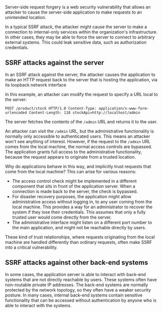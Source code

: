 Server-side request forgery is a web security vulnerability that allows an attacker to cause the server-side application to make requests to an unintended location.

In a typical SSRF attack, the attacker might cause the server to make a connection to internal-only services within the organization's infrastructure. In other cases, they may be able to force the server to connect to arbitrary external systems. This could leak sensitive data, such as authorization credentials.

## SSRF attacks against the server

In an SSRF attack against the server, the attacker causes the application to make an HTTP request back to the server that is hosting the application, via its loopback network interface

In this example, an attacker can modify the request to specify a URL local to the server:

`POST /product/stock HTTP/1.0 Content-Type: application/x-www-form-urlencoded Content-Length: 118 stockApi=http://localhost/admin`

The server fetches the contents of the `/admin` URL and returns it to the user.

An attacker can visit the `/admin` URL, but the administrative functionality is normally only accessible to authenticated users. This means an attacker won't see anything of interest. However, if the request to the `/admin` URL comes from the local machine, the normal access controls are bypassed. The application grants full access to the administrative functionality, because the request appears to originate from a trusted location.

Why do applications behave in this way, and implicitly trust requests that come from the local machine? This can arise for various reasons:

- The access control check might be implemented in a different component that sits in front of the application server. When a connection is made back to the server, the check is bypassed.
- For disaster recovery purposes, the application might allow administrative access without logging in, to any user coming from the local machine. This provides a way for an administrator to recover the system if they lose their credentials. This assumes that only a fully trusted user would come directly from the server.
- The administrative interface might listen on a different port number to the main application, and might not be reachable directly by users.

These kind of trust relationships, where requests originating from the local machine are handled differently than ordinary requests, often make SSRF into a critical vulnerability.


## SSRF attacks against other back-end systems

In some cases, the application server is able to interact with back-end systems that are not directly reachable by users. These systems often have non-routable private IP addresses. The back-end systems are normally protected by the network topology, so they often have a weaker security posture. In many cases, internal back-end systems contain sensitive functionality that can be accessed without authentication by anyone who is able to interact with the systems.
